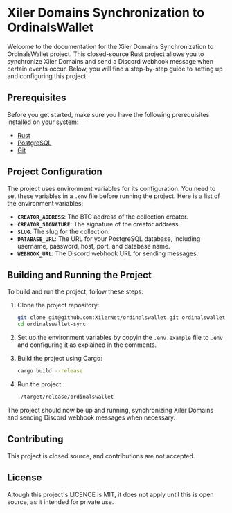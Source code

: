 # Xiler Domains Synchronization to OrdinalsWallet

Welcome to the documentation for the Xiler Domains Synchronization to OrdinalsWallet project. This closed-source Rust project allows you to synchronize Xiler Domains and send a Discord webhook message when certain events occur. Below, you will find a step-by-step guide to setting up and configuring this project.

## Prerequisites
Before you get started, make sure you have the following prerequisites installed on your system:

* [Rust](https://www.rust-lang.org/tools/install)
* [PostgreSQL](https://www.postgresql.org/download/)
* [Git](https://git-scm.com/downloads)

## Project Configuration
The project uses environment variables for its configuration. You need to set these variables in a `.env` file before running the project. Here is a list of the environment variables:

* **`CREATOR_ADDRESS`**: The BTC address of the collection creator.
* **`CREATOR_SIGNATURE`**: The signature of the creator address.
* **`SLUG`**: The slug for the collection.
* **`DATABASE_URL`**: The URL for your PostgreSQL database, including username, password, host, port, and database name.
* **`WEBHOOK_URL`**: The Discord webhook URL for sending messages.

## Building and Running the Project
To build and run the project, follow these steps:

1. Clone the project repository:
    ```bash
    git clone git@github.com:XilerNet/ordinalswallet.git ordinalswallet-sync
    cd ordinalswallet-sync
    ```
2. Set up the environment variables by copyin the `.env.example` file to `.env` and configuring it as explained in the comments.

3. Build the project using Cargo:
    ```bash
    cargo build --release
    ```
4. Run the project:
    ```bash
    ./target/release/ordinalswallet
    ```

The project should now be up and running, synchronizing Xiler Domains and sending Discord webhook messages when necessary.

## Contributing
This project is closed source, and contributions are not accepted.

## License
Altough this project's LICENCE is MIT, it does not apply until this is open source, as it intended for private use.
